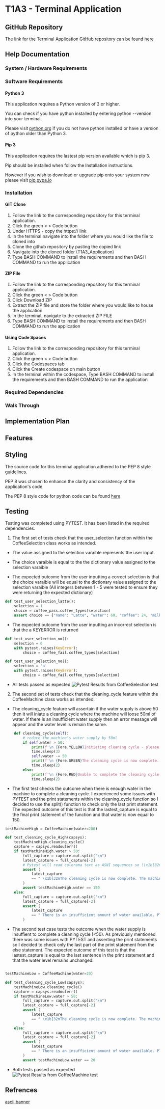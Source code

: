 # T1A3 - Terminal Application

## GitHub Repository
The link for the Terminal Application GitHub repository can be found [here](https://github.com/mini109/T1A3_Application/tree/main)

## Help Documentation

### System / Hardware Requirements


### Software Requirements
#### Python 3
This application requires a Python version of 3 or higher. 

You can check if you have python installed by entering python --version into your terminal. 

Please visit [python.org](https://www.python.org/downloads/) if you do not have python installed or have a version of python older than Python 3. 

#### Pip 3
This application requires the lastest pip version available which is pip 3.

Pip should be installed when follow the Installation instructions.

However if you wish to download or upgrade pip onto your system now please visit [pip.pypa.io](https://pip.pypa.io/en/latest/getting-started/)



### Installation
#### GIT Clone
1. Follow the link to the corresponding repository for this terminal application. 
2. Click the green < > Code button 
3. Under HTTPS - copy the https:// link
4. In the terminal navigate into the folder where you would like the file to cloned into 
5. Clone the github repository by pasting the copied link 
6. Navigate into the cloned folder (T1A3_Application)
7. Type BASH COMMAND to install the requirements and then BASH COMMAND to run the application

#### ZIP File 
1. Follow the link to the corresponding repository for this terminal application. 
2. Click the green < > Code button
3. Click Download ZIP 
4. Extract the ZIP file and store the folder where you would like to house the application
5. In the terminal, navigate to the extracted ZIP FILE
6. Type BASH COMMAND to install the requirements and then BASH COMMAND to run the application

#### Using Code Spaces
1. Follow the link to the corresponding repository for this terminal application. 
2. Click the green < > Code button
3. Click the Codespaces tab 
4. Click the Create codespace on main button 
5. In the terminal within the codespace, Type BASH COMMAND to install the requirements and then BASH COMMAND to run the application


### Required Dependencies
### Walk Through



## Implementation Plan

## Features 

## Styling
The source code for this terminal application adhered to the PEP 8 style guidelines. 

PEP 8 was chosen to enhance the clarity and consistency of the application's code.

The PEP 8 style code for python code can be found [here](https://peps.python.org/pep-0008/)

## Testing
Testing was completed using PYTEST. It has been listed in the required dependencies.  

1. The first set of tests check that the user_selection function within the CoffeeSelection class works as intended. 
- The value assigned to the selection varaible represents the user input.
- The choice varaible is equal to the the dictionary value assigned to the selection varaible

- The expected outcome from the user inputting a correct selection is that the choice varaible will be equal to the dictionary value assigned to the selection varaible (All integers between 1 - 5 were tested to ensure they were returning the expected dictionary)
```python
def test_user_selection_latte():
    selection = 1
    choice = coffee_pass.coffee_types[selection]
    assert choice == {"name": "Latte", "water": 60, "coffee": 24, "milk": 90}
```

- The expected outcome from the user inputting an incorrect selection is that the a KEYERROR is returned
```python
def test_user_selection_no():
    selection = 6
    with pytest.raises(KeyError):
        choice = coffee_fail.coffee_types[selection]

def test_user_selection_no():
    selection = 'a'
    with pytest.raises(KeyError):
        choice = coffee_fail.coffee_types[selection]
```

- All tests passed as expected 
![Pytest Results from CoffeeSelection test](./docs/testing%20screenshots/test_coffee_selection.png)

2. The second set of tests check that the cleaning_cycle feature within the CoffeeMachine class works as intended.

- The cleaning_cycle feature will assertain if the water supply is above 50 then it will iniate a cleaning cycle where the machine will loose 50ml of water. If there is an insufficient water supply then an error message will appear and the water level is remain the same.
```python
    def cleaning_cycle(self):
        # reduce the machine's water supply by 50ml
        if self.water > 50:
            print(f'\n {Fore.YELLOW}Initiating cleaning cycle - please standby')
            time.sleep(3)
            self.water -= 50
            print(f'\n {Fore.GREEN}The cleaning cycle is now complete. The machine is ready for use')
            time.sleep(2)
        else:
            print(f'\n {Fore.RED}Unable to complete the cleaning cycle. \n There is an insufficient amount of water available. Please refill the machine')
            time.sleep(2)
```

- The first test checks the outcome when there is enough water in the machine to complete a cleaning cycle. I experienced some issues with PYTEST and the print statements within the cleaning_cycle function so I decided to use the split() function to check only the last print statement. The expected outcome of this test is that the lastest_capture is equal to the final print statement of the function and that water is now equal to 150. 
```python
testMachineHigh = CoffeeMachine(water=200)

def test_cleaning_cycle_High(capsys):
    testMachineHigh.cleaning_cycle()
    capture = capsys.readouterr()
    if testMachineHigh.water > 50:
        full_capture = capture.out.split("\n")
        latest_capture = full_capture[-2]
        # Pytest will read colorama text as ASNI sequences so (\x1b[32m is equal to FORE.GREEN)
        assert (
            latest_capture
            == " \x1b[32mThe cleaning cycle is now complete. The machine is ready for use"
        )
        assert testMachineHigh.water == 150
    else:
        full_capture = capture.out.split("\n")
        latest_capture = full_capture[-2]
        assert (
            latest_capture
            == " There is an insufficient amount of water available. Please refill the machine"
        )
```
- The second test case tests the outcome when the water supply is insuffient to complete a cleaning cycle (<50). As previously mentioned there was some issues with PYTEST and asserting the print statements so I decided to check only the last part of the print statement from the else statement. The expected outcome of this test is that the lastest_capture is equal to the last sentence in the print statement and that the water level remains unchanged. 

```python

testMachineLow = CoffeeMachine(water=20)

def test_cleaning_cycle_Low(capsys):
    testMachineLow.cleaning_cycle()
    capture = capsys.readouterr()
    if testMachineLow.water > 50:
        full_capture = capture.out.split("\n")
        latest_capture = full_capture[-2]
        assert (
            latest_capture
            == " \x1b[32mThe cleaning cycle is now complete. The machine is ready for use"
        )
    else:
        full_capture = capture.out.split("\n")
        latest_capture = full_capture[-2]
        assert (
            latest_capture
            == " There is an insufficient amount of water available. Please refill the machine"
        )
        assert testMachineLow.water == 20
```
- Both tests passed as expected
![Pytest Results from CoffeeMachine test](./docs/testing%20screenshots/test_coffee_machine.png)


## Refrences 

[ascii banner](https://manytools.org/hacker-tools/ascii-banner/)